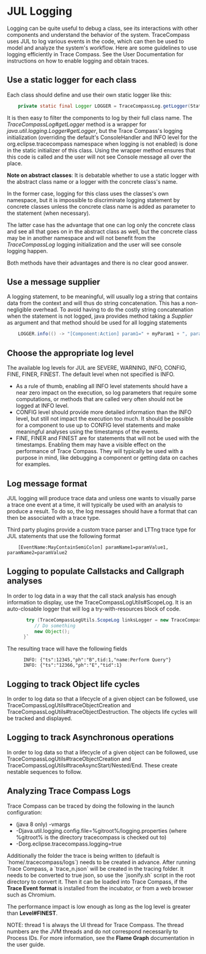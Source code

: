 # JUL Logging

Logging can be quite useful to debug a class, see its interactions with
other components and understand the behavior of the system. TraceCompass
uses JUL to log various events in the code, which can then be used to
model and analyze the system's workflow. Here are some guidelines to use
logging efficiently in Trace Compass. See the User Documentation for
instructions on how to enable logging and obtain traces.

## Use a static logger for each class

Each class should define and use their own static logger like this:

```java
    private static final Logger LOGGER = TraceCompassLog.getLogger(StateSystem.class);
```

It is then easy to filter the components to log by their full class
name. The *TraceCompassLog#getLogger* method is a wrapper for
*java.util.logging.Logger#getLogger*, but the Trace Compass's logging
initialization (overriding the default's ConsoleHandler and INFO level
for the org.eclipse.tracecompass namespace when logging is not enabled)
is done in the static initializer of this class. Using the wrapper
method ensures that this code is called and the user will not see
Console message all over the place.

**Note on abstract classes**: It is debatable whether to use a static
logger with the abstract class name or a logger with the concrete
class's name.

In the former case, logging for this class uses the classes's own
namespace, but it is impossible to discriminate logging statement by
concrete classes unless the concrete class name is added as parameter to
the statement (when necessary).

The latter case has the advantage that one can log only the concrete
class and see all that goes on in the abstract class as well, but the
concrete class may be in another namespace and will not benefit from the
*TraceCompassLog* logging initialization and the user will see console
logging happen.

Both methods have their advantages and there is no clear good answer.

## Use a message supplier

A logging statement, to be meaningful, will usually log a string that
contains data from the context and will thus do string concatenation.
This has a non-negligible overhead. To avoid having to do the costly
string concatenation when the statement is not logged, java provides
method taking a *Supplier<String>* as argument and that method should be
used for all logging statements

```java
    LOGGER.info(() -> "[Component:Action] param1=" + myParam1 + ", param2=" + myParam2);
```

## Choose the appropriate log level

The available log levels for JUL are SEVERE, WARNING, INFO, CONFIG,
FINE, FINER, FINEST. The default level when not specified is INFO.

- As a rule of thumb, enabling all INFO level statements should have a
  near zero impact on the execution, so log parameters that require some
  computations, or methods that are called very often should not be
  logged at INFO level.
- CONFIG level should provide more detailed information than the INFO
  level, but still not impact the execution too much. It should be
  possible for a component to use up to CONFIG level statements and make
  meaningful analyses using the timestamps of the events.
- FINE, FINER and FINEST are for statements that will not be used with
  the timestamps. Enabling them may have a visible effect on the
  performance of Trace Compass. They will typically be used with a
  purpose in mind, like debugging a component or getting data on caches
  for examples.

## Log message format

JUL logging will produce trace data and unless one wants to visually
parse a trace one event at a time, it will typically be used with an
analysis to produce a result. To do so, the log messages should have a
format that can then be associated with a trace type.

Third party plugins provide a custom trace parser and LTTng trace type
for JUL statements that use the following format

```
    [EventName:MayContainSemiColon] paramName1=paramValue1, paramName2=paramValue2
```

## Logging to populate Callstacks and Callgraph analyses

In order to log data in a way that the call stack analysis has enough
information to display, use the TraceCompassLogUtils#ScopeLog. It is an
auto-closable logger that will log a try-with-resources block of code.

```java
       try (TraceCompassLogUtils.ScopeLog linksLogger = new TraceCompassLogUtils.ScopeLog(LOGGER, Level.CONFIG, "Perform Query")) { //$NON-NLS-1$
          // Do something
          new Object();
      }`
```

The resulting trace will have the following fields

```
      INFO: {"ts":12345,"ph":"B",tid:1,"name:Perform Query"}
      INFO: {"ts":"12366,"ph":"E","tid":1}
```

## Logging to track Object life cycles

In order to log data so that a lifecycle of a given object can be
followed, use TraceCompassLogUtils#traceObjectCreation and
TraceCompassLogUtils#traceObjectDestruction. The objects life cycles
will be tracked and displayed.

## Logging to track Asynchronous operations

In order to log data so that a lifecycle of a given object can be
followed, use TraceCompassLogUtils#traceObjectCreation and
TraceCompassLogUtils#traceAsyncStart/Nested/End. These create nestable
sequences to follow.

## Analyzing Trace Compass Logs

Trace Compass can be traced by doing the following in the launch
configuration:

- (java 8 only) -vmargs
- -Djava.util.logging.config.file=%gitroot%/logging.properties (where
  %gitroot% is the directory tracecompass is checked out to)
- -Dorg.eclipse.tracecompass.logging=true

Additionally the folder the trace is being written to (default is
\`home/.tracecompass/logs\`) needs to be created in advance. After
running Trace Compass, a \`trace_n.json\` will be created in the tracing
folder. It needs to be converted to true json, so use the \`jsonify.sh\`
script in the root directory to convert it. Then it can be loaded into
Trace Compass, if the **Trace Event format** is installed from the
incubator, or from a web browser such as Chromium.

The performance impact is low enough as long as the log level is greater
than **Level#FINEST**.

NOTE: thread 1 is always the UI thread for Trace Compass. The thread
numbers are the JVM threads and do not correspond necessarily to Process
IDs. For more information, see the **Flame Graph** documentation in the
user guide.
